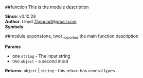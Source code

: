 <a name="module_function"></a>
##function
This is the module description

**Since**: v0.10.28  
**Author**: Lloyd <75pound@gmail.com>  
**Symbols**


<a name="module_function"></a>
##module.exports(one, two) <sub>exported</sub>
the main function description

**Params**

- one `string` - The input string
- two `object` - a second input

**Returns**: `object` | `string` - this return has several types  
